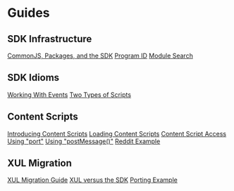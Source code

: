 <!-- This Source Code Form is subject to the terms of the Mozilla Public
   - License, v. 2.0. If a copy of the MPL was not distributed with this
   - file, You can obtain one at http://mozilla.org/MPL/2.0/. -->

# Guides #

## SDK Infrastructure ##

<div class="buttonarray">

<a href="dev-guide/addon-development/commonjs.html">CommonJS, Packages, and the SDK</a>
<a href="dev-guide/addon-development/program-id.html">Program ID</a>
<a href="dev-guide/addon-development/module-search.html">Module Search</a>

</div>

## SDK Idioms ##

<div class="buttonarray">

 <a href="dev-guide/addon-development/events.html">Working With Events</a>
 <a href="dev-guide/addon-development/two-types-of-scripts.html">Two Types of Scripts</a>

</div>

## Content Scripts ##

<div class="buttonarray">

 <a href="dev-guide/addon-development/web-content.html">Introducing Content Scripts</a>
 <a href="dev-guide/addon-development/content-scripts/loading.html">Loading Content Scripts</a>
 <a href="dev-guide/addon-development/content-scripts/access.html">Content Script Access</a>
 <a href="dev-guide/addon-development/content-scripts/using-port.html">Using "port"</a>
 <a href="dev-guide/addon-development/content-scripts/using-postmessage.html">Using "postMessage()"</a>
 <a href="dev-guide/addon-development/content-scripts/reddit-example.html">Reddit Example</a>

</div>

## XUL Migration ##

<div class="buttonarray">

 <a href="dev-guide/addon-development/xul-migration.html">XUL Migration Guide</a>
 <a href="dev-guide/addon-development/sdk-vs-xul.html">XUL versus the SDK</a>
 <a href="dev-guide/addon-development/library-detector.html">Porting Example</a>
 
</div>

